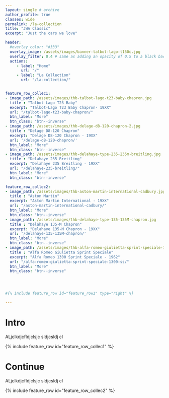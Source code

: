 ```yaml
---
layout: single # archive
author_profile: true
classes: wide
permalink: /la-collection
title: "JWA Classic"
excerpt: "Just the cars we love"

header:
  #overlay_color: "#333"
  overlay_image: /assets/images/banner-talbot-lago-t150c.jpg
  overlay_filter: 0.4 # same as adding an opacity of 0.5 to a black background
  actions:
     - label: "Home"
       url: "/"
     - label: "La Collection"
       url: "/la-collection/"


feature_row_collec1:
- image_path: /assets/images/thb-talbot-lago-t23-baby-chapron.jpg
  title : "Talbot-Lago T23 Baby"
  excerpt: "Talbot-Lago T23 Baby Chapron- 19XX"
  url: "/talbot-lago-t23-baby-chapron/"
  btn_label: "More"
  btn_class: "btn--inverse"
- image_path: /assets/images/thb-delage-d8-120-chapron-2.jpg
  title : "Delage D8-120 Chapron"
  excerpt: "Delage D8-120 Chapron - 19XX"
  url: '/delage-d8-120-chapron/'
  btn_label: "More"
  btn_class: "btn--inverse"
- image_path: /assets/images/thb-delahaye-type-235-235m-breitling.jpg
  title : "Delahaye 235 Breitling"
  excerpt: "Delahaye 235 Breitling - 19XX"
  url: "/delahaye-235-breitling/"
  btn_label: "More"
  btn_class: "btn--inverse"

feature_row_collec2:
- image_path: /assets/images/thb-aston-martin-international-cadbury.jpg
  title : "Aston Martin"
  excerpt: "Aston Martin International - 19XX"
  url: "/aston-martin-international-cadbury/"
  btn_label: "More"
  btn_class: "btn--inverse"
- image_path: /assets/images/thb-delahaye-type-135-135M-chapron.jpg
  title : "Delahaye 135-M Chapron"
  excerpt: "Delahaye 135-M Chapron - 19XX"
  url: '/delahaye-135-135M-chapron/'
  btn_label: "More"
  btn_class: "btn--inverse"
- image_path: /assets/images/thb-alfa-romeo-giulietta-sprint-speciale-1300-ss.jpg
  title : "Alfa Romeo Giulietta Sprint Speciale"
  excerpt: "Alfa Romeo 1300 Sprint Speciale - 1962"
  url: "/alfa-romeo-giulietta-sprint-speciale-1300-ss/"
  btn_label: "More"
  btn_class: "btn--inverse"




#{% include feature_row id="feature_row1" type="right" %}

---
```


# Intro
ALjclkdjcfldjclsjc sldjcsldj cl


{% include feature_row id="feature_row_collec1" %}

# Continue
ALjclkdjcfldjclsjc sldjcsldj cl

{% include feature_row id="feature_row_collec2" %}
